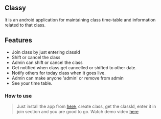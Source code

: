 ## Classy
 It is an android application for maintaining class time-table and information related to that class.
## Features
- Join class by just entering classId
- Shift or cancel the class
- Admin can shift or cancel the class
- Get notified when class get cancelled or shifted to other date.
- Notify others for today class when it goes live.
- Admin can make anyone 'admin' or remove from admin
- See your time table.
### How to use
> Just install the app from [here](https://docs.google.com/uc?export=download&id=1PedDiz8UfhuqahAXHl_9THvBB9FSN4_T), create class, get the classId, enter it in join section and you are good to go.
Watch demo video [here](https://drive.google.com/file/d/1TT0CfVHG9yNMHhNaBJKRoD3O413C5TrQ/view?usp=drivesdk)
